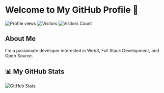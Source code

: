 # Welcome to My GitHub Profile 👋

![Profile views](https://komarev.com/ghpvc/?username=He-Man1350&label=Profile%20views&color=0e75b6&style=flat)
![Visitors](https://visitor-badge.laobi.icu/badge?page_id=He-Man1350.your-repo)
![Visitors Count](https://badges.pufler.dev/visits/He-Man1350/your-repo)

## About Me
I'm a passionate developer interested in Web3, Full Stack Development, and Open Source.

## 📊 My GitHub Stats
![GitHub Stats](https://github-readme-stats.vercel.app/api?username=He-Man1350&show_icons=true&theme=radical)

